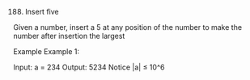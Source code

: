 188. Insert five

Given a number, insert a 5 at any position of the number to make the number after insertion the largest

Example
Example 1:

Input:  a = 234
Output: 5234
Notice
|a| ≤ 10^6
​​ 

